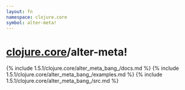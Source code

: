 ```yaml
---
layout: fn
namespace: clojure.core
symbol: alter-meta!
---
```


# [clojure.core](../)/alter-meta!

{% include 1.5.1/clojure.core/alter_meta_bang_/docs.md %}
{% include 1.5.1/clojure.core/alter_meta_bang_/examples.md %}
{% include 1.5.1/clojure.core/alter_meta_bang_/src.md %}

